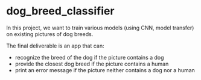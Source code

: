# dog_breed_classifier
In this project, we want to train various models (using CNN, model transfer) on existing pictures of dog breeds.

The final deliverable is an app that can:
- recognize the breed of the dog if the picture contains a dog
- provide the closest dog breed if the picture contains a human
- print an error message if the picture neither contains a dog nor a human
